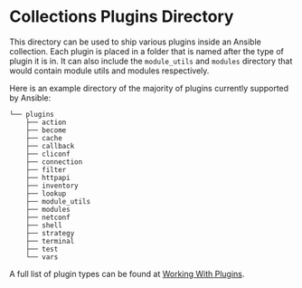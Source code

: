 # Collections Plugins Directory

This directory can be used to ship various plugins inside an Ansible collection. Each plugin is placed in a folder that
is named after the type of plugin it is in. It can also include the `module_utils` and `modules` directory that
would contain module utils and modules respectively.

Here is an example directory of the majority of plugins currently supported by Ansible:

```
└── plugins
    ├── action
    ├── become
    ├── cache
    ├── callback
    ├── cliconf
    ├── connection
    ├── filter
    ├── httpapi
    ├── inventory
    ├── lookup
    ├── module_utils
    ├── modules
    ├── netconf
    ├── shell
    ├── strategy
    ├── terminal
    ├── test
    └── vars
```

A full list of plugin types can be found at [Working With Plugins](https://docs.ansible.com/ansible/2.10/plugins/plugins.html).
